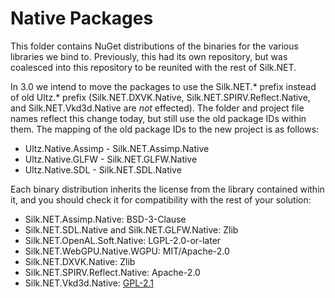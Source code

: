 # Native Packages
This folder contains NuGet distributions of the binaries for the various libraries we bind to. Previously, this had its
own repository, but was coalesced into this repository to be reunited with the rest of Silk.NET.

In 3.0 we intend to move the packages to use the Silk.NET.\* prefix instead of old Ultz.\* prefix (Silk.NET.DXVK.Native, Silk.NET.SPIRV.Reflect.Native, and Silk.NET.Vkd3d.Native are *not* effected). The folder and
project file names reflect this change today, but still use the old package IDs within them. The mapping of the old
package IDs to the new project is as follows:

- Ultz.Native.Assimp - Silk.NET.Assimp.Native
- Ultz.Native.GLFW - Silk.NET.GLFW.Native
- Ultz.Native.SDL - Silk.NET.SDL.Native

Each binary distribution inherits the license from the library contained within it, and you should check it for
compatibility with the rest of your solution:

- Silk.NET.Assimp.Native: BSD-3-Clause
- Silk.NET.SDL.Native and Silk.NET.GLFW.Native: Zlib
- Silk.NET.OpenAL.Soft.Native: LGPL-2.0-or-later
- Silk.NET.WebGPU.Native.WGPU: MIT/Apache-2.0
- Silk.NET.DXVK.Native: Zlib
- Silk.NET.SPIRV.Reflect.Native: Apache-2.0
- Silk.NET.Vkd3d.Native: [GPL-2.1](https://gitlab.winehq.org/wine/vkd3d/-/raw/master/LICENSE)